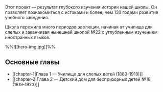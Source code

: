 Этот проект — результат глубокого изучения истории нашей школы. Он позволяет познакомиться с истоками и более, чем 130 годами развития учебного заведения.

Школа пережила много периодов эволюции, начиная от училища для слепых и заканчивая нынешней школой №22 с углубленным изучением иностранных языков.

%%![[hero-img.jpg]]%%

## Основные главы
- [[chapter-1|Глава 1 — Училище для слепых детей (1889-1918)]]
- [[chapter-2|Глава 2 — Детский дом для беспризорных детей №18 (1919-1923)]]